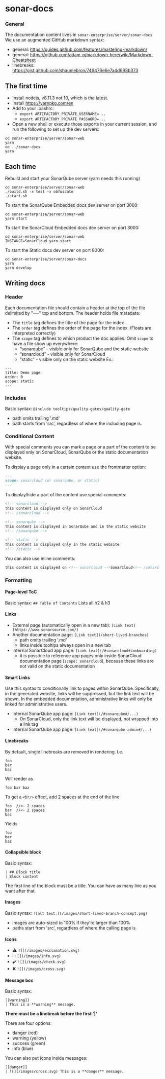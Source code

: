 # sonar-docs

### General
The documentation content lives in `sonar-enterprise/server/sonar-docs`  
We use an augmented GitHub markdown syntax:
* general: https://guides.github.com/features/mastering-markdown/
* general: https://github.com/adam-p/markdown-here/wiki/Markdown-Cheatsheet
* linebreaks: https://gist.github.com/shaunlebron/746476e6e7a4d698b373

## The first time
* Install nodejs, v8.11.3 not 10, which is the latest.
* Install https://yarnpkg.com/en
* Add to your .bashrc:
  * `export ARTIFACTORY_PRIVATE_USERNAME=...`
  * `export ARTIFACTORY_PRIVATE_PASSWORD=...`
* Open a new shell or execute those exports in your current session, and run the following to set up the dev servers:
```
cd sonar-enterprise/server/sonar-web
yarn
cd ../sonar-docs
yarn
```

## Each time
Rebuild and start your SonarQube server (yarn needs this running)
```
cd sonar-enterprise/server/sonar-web
./build.sh -x test -x obfuscate
./start.sh
```

To start the SonarQube Embedded docs dev server on port 3000:
```
cd sonar-enterprise/server/sonar-web
yarn start
```

To start the SonarCloud Embedded docs dev server on port 3000:
```
cd sonar-enterprise/server/sonar-web
INSTANCE=SonarCloud yarn start
```

To start the Static docs dev server on port 8000:
```
cd sonar-enterprise/server/sonar-docs
yarn
yarn develop
```

## Writing docs
### Header
Each documentation file should contain a header at the top of the file delimited by "---" top and bottom. The header holds file metadata:
* The `title` tag defines the title of the page for the index
* The `order` tag defines the order of the page for the index. (Floats are interpreted correctly)
* The `scope` tag defines to which product the doc applies. Omit `scope` to have a file show up everywhere:
  * “sonarqube” - visible only for SonarQube and the static website
  * “sonarcloud” - visible only for SonarCloud
  * "static" - visible only on the static website
Ex.:
```
---
title: Demo page
order: 0
scope: static
---
```

### Includes
Basic syntax: `@include tooltips/quality-gates/quality-gate`
* path omits trailing '.md'
* path starts from 'src', regardless of where the including page is.



### Conditional Content

With special comments you can mark a page or a part of the content to be displayed only on SonarCloud, SonarQube or the static documentation website.

To display a page only in a certain context use the frontmatter option:

```md
---
scope: sonarcloud (or sonarqube, or static)
---
```

To display/hide a part of the content use special comments:

```md
<!-- sonarcloud -->
this content is displayed only on SonarCloud
<!-- /sonarcloud -->

<!-- sonarqube -->
this content is displayed in SonarQube and in the static website
<!-- /sonarqube -->

<!-- static -->
this content is displayed only in the static website
<!-- /static -->
```

You can also use inline comments:

```md
this content is displayed on <!-- sonarcloud -->SonarCloud<!-- /sonarcloud --><!-- sonarqube -->SonarQube<!-- /sonarqube -->
```


### Formatting
#### Page-level ToC
Basic syntax: `## Table of Contents`
Lists all h2 & h3 

#### Links
* External page (automatically open in a new tab): `[Link text](https://www.sonarsource.com/)`
* Another documentation page: `[Link text](/short-lived-branches)`
  * path omits trailing '.md'
  * links inside tooltips always open in a new tab
* Internal SonarCloud app page: `[Link text](/#sonarcloud#/onboarding)`
  * it is possible to reference app pages only inside SonarCloud documentation page (`scope: sonarcloud`), because these links are not valid on the static documentation
  
#### Smart Links
Use this syntax to conditionally link to pages within SonarQube. Specifically, in the generated website, links will be suppressed, but the link text will be shown. In the embedded documentation, administrative links will only be linked for administrative users.
* Internal SonarQube app page: `[Link text](/#sonarqube#/...)`
  * On SonarCloud, only the link text will be displayed, not wrapped into a link tag
* Internal SonarQube app page: `[Link text](/#sonarqube-admin#/...)`

#### Linebreaks
By default, single linebreaks are removed in rendering. I.e.
```
foo
bar
baz
```
Will render as 
```
foo bar baz
```
To get a `<br/>` effect, add 2 spaces at the end of the line
```
foo  //<- 2 spaces
bar  //<- 2 spaces
baz  
```
Yields
```
foo
bar
baz
```

#### Collapsible block
Basic syntax:
```[[collapse]]
| ## Block title
| Block content
```
The first line of the block must be a title. You can have as many line as you want after that.

#### Images
Basic syntax: `![alt text.](/images/short-lived-branch-concept.png)`
* images are auto-sized to 100% if they're larger than 100%
* paths start from 'src', regardless of where the calling page is

#### Icons
* :warning: `![](/images/exclamation.svg)`
* :information_source: `![](/images/info.svg)`
* :heavy_check_mark: `![](/images/check.svg)`
* :x: `![](/images/cross.svg)`

#### Message box
Basic syntax: 
```
[[warning]]
| This is a **warning** message.
```
**There must be a linebreak before the first '|'**

There are four options:
* danger (red)
* warning (yellow)
* success (green)
* info (blue)

You can also put icons inside messages:
```
[[danger]]
| ![](/images/cross.svg) This is a **danger** message.
```
